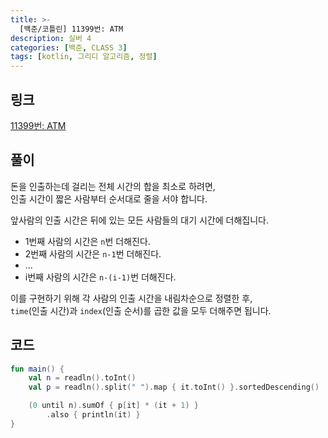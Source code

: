 ```yaml
---
title: >-
  [백준/코틀린] 11399번: ATM
description: 실버 4
categories: [백준, CLASS 3]
tags: [kotlin, 그리디 알고리즘, 정렬]
---
```


## 링크
[11399번: ATM](https://www.acmicpc.net/problem/11399)

## 풀이
돈을 인출하는데 걸리는 전체 시간의 합을 최소로 하려면,\
인출 시간이 짧은 사람부터 순서대로 줄을 서야 합니다.

앞사람의 인출 시간은 뒤에 있는 모든 사람들의 대기 시간에 더해집니다.
- 1번째 사람의 시간은 `n`번 더해진다.
- 2번째 사람의 시간은 `n-1`번 더해진다.
- ...
- i번째 사람의 시간은 `n-(i-1)`번 더해진다.

이를 구현하기 위해 각 사람의 인출 시간을 내림차순으로 정렬한 후,\
`time`(인출 시간)과 `index`(인출 순서)를 곱한 값을 모두 더해주면 됩니다.

## 코드
```kotlin
fun main() {
    val n = readln().toInt()
    val p = readln().split(" ").map { it.toInt() }.sortedDescending()

    (0 until n).sumOf { p[it] * (it + 1) }
        .also { println(it) }
}

```
